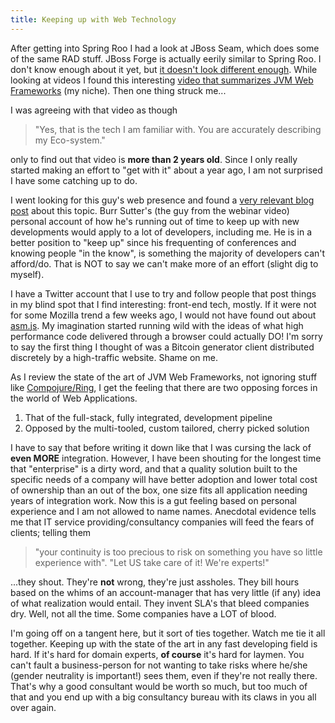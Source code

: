 ```yaml
---
title: Keeping up with Web Technology
---
```

After getting into Spring Roo I had a look at JBoss Seam, which does some of the same RAD stuff. JBoss Forge is actually eerily similar to Spring Roo. I don't know enough about it yet, but [it doesn't look different enough](http://forge.jboss.org/docs/using/faq.html). While looking at videos I found this interesting [video that summarizes JVM Web Frameworks](http://www.youtube.com/watch?v=RDGAQXyp19s) (my niche). Then one thing struck me...

I was agreeing with that video as though 

> "Yes, that is the tech I am familiar with. You are accurately describing my Eco-system." 

only to find out that video is __more than 2 years old__. Since I only really started making an effort to "get with it" about a year ago, I am not surprised I have some catching up to do.

I went looking for this guy's web presence and found a [very relevant blog post](http://burrsutter.blogspot.nl/2013/11/personal-technology-radar-how-to-keep-up.html) about this topic. Burr Sutter's (the guy from the webinar video) personal account of how he's running out of time to keep up with new developments would apply to a lot of developers, including me. He is in a better position to "keep up" since his frequenting of conferences and knowing people "in the know", is something the majority of developers can't afford/do. That is NOT to say we can't make more of an effort (slight dig to myself).

I have a Twitter account that I use to try and follow people that post things in my blind spot that I find interesting: front-end tech, mostly. If it were not for some Mozilla trend a few weeks ago, I would not have found out about [asm.js](https://blog.mozilla.org/blog/tag/asm-js/). My imagination started running wild with the ideas of what high performance code delivered through a browser could actually DO! I'm sorry to say the first thing I thought of was a Bitcoin generator client distributed discretely by a high-traffic website. Shame on me.

As I review the state of the art of JVM Web Frameworks, not ignoring stuff like [Compojure/Ring](https://github.com/weavejester/compojure), I get the feeling that there are two opposing forces in the world of Web Applications. 

1. That of the full-stack, fully integrated, development pipeline
2. Opposed by the multi-tooled, custom tailored, cherry picked solution

I have to say that before writing it down like that I was cursing the lack of __even MORE__ integration. However, I have been shouting for the longest time that "enterprise" is a dirty word, and that a quality solution built to the specific needs of a company will have better adoption and lower total cost of ownership than an out of the box, one size fits all application needing years of integration work. Now this is a gut feeling based on personal experience and I am not allowed to name names. Anecdotal evidence tells me that IT service providing/consultancy companies will feed the fears of clients; telling them 

> "your continuity is too precious to risk on something you have so little experience with". 
"Let US take care of it! We're experts!" 

...they shout. They're __not__ wrong, they're just assholes. They bill hours based on the whims of an account-manager that has very little (if any) idea of what realization would entail. They invent SLA's that bleed companies dry. Well, not all the time. Some companies have a LOT of blood.  

I'm going off on a tangent here, but it sort of ties together. Watch me tie it all together. Keeping up with the state of the art in any fast developing field is hard. If it's hard for domain experts, __of course__ it's hard for laymen. You can't fault a business-person for not wanting to take risks where he/she (gender neutrality is important!) sees them, even if they're not really there. That's why a good consultant would be worth so much, but too much of that and you end up with a big consultancy bureau with its claws in you all over again.
